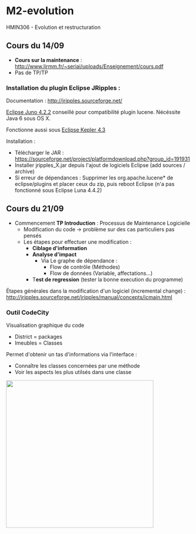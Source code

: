 # M2-evolution
HMIN306 - Evolution et restructuration

## Cours du 14/09

- **Cours sur la maintenance** : http://www.lirmm.fr/~seriai/uploads/Enseignement/cours.pdf
- Pas de TP/TP

### Installation du plugin Eclipse JRipples : 

Documentation : http://jripples.sourceforge.net/  

[Eclipse Juno 4.2.2](https://www.eclipse.org/downloads/packages/eclipse-classic-422/junosr2) conseillé pour compatibilité plugin lucene. Nécéssite Java 6 sous OS X.

Fonctionne aussi sous [Eclipse Kepler 4.3](http://www.eclipse.org/downloads/packages/release/Kepler/SR2)

Installation :
  - Télécharger le JAR : https://sourceforge.net/project/platformdownload.php?group_id=191931
  - Installer jripples_X.jar depuis l'ajout de logiciels Eclipse (add sources / archive)
  - Si erreur de dépendances : Supprimer les org.apache.lucene* de eclipse/plugins et placer ceux du zip, puis reboot Eclipse (n'a pas fonctionné sous Eclipse Luna 4.4.2)

## Cours du 21/09

- Commencement **TP Introduction**  : Processus de Maintenance Logicielle
  - Modification du code -> problème sur des cas particuliers pas pensés
  - Les étapes pour effectuer une modification :
    - **Ciblage d'information**
    - **Analyse d'impact**
      - Via Le graphe de dépendance :
        - Flow de contrôle (Méthodes)
        - Flow de données (Variable, affectations...)
    - T**est de regression** (tester la bonne execution du programme)

Étapes générales dans la modification d'un logiciel (incremental change) :  
http://jripples.sourceforge.net/jripples/manual/concepts/icmain.html

### **Outil CodeCity**  
Visualisation graphique du code
- District = packages
- Imeubles = Classes

Permet d'obtenir un tas d'informations via l'interface :
- Connaître les classes concernées par une méthode
- Voir les aspects les plus utilsés dans une classe

<img src="http://www.inf.usi.ch/phd/wettel/pics/codecity_screenshot.png" width="400px">  

